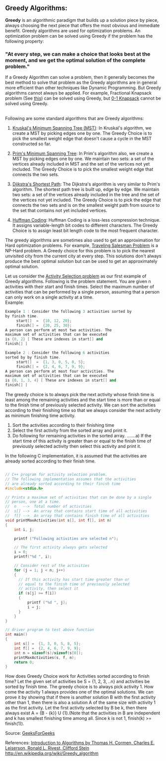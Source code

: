 ## Greedy Algorithms:
__Greedy__ is an algorithmic paradigm that builds up a solution piece by piece, always choosing the next piece that offers the most obvious and immediate benefit. Greedy algorithms are used for optimization problems. An optimization problem can be solved using Greedy if the problem has the following property: <br/>
### "At every step, we can make a choice that looks best at the moment, and we get the optimal solution of the complete problem."
If a Greedy Algorithm can solve a problem, then it generally becomes the best method to solve that problem as the Greedy algorithms are in general more efficient than other techniques like Dynamic Programming. But Greedy algorithms cannot always be applied. For example, Fractional Knapsack problem (See [this](http://www.cs.binghamton.edu/~dima/cs333/knapsack.ppt)) can be solved using Greedy, but [0-1 Knapsack](https://www.geeksforgeeks.org/0-1-knapsack-problem-dp-10/) cannot be solved using Greedy.

<br/>
Following are some standard algorithms that are Greedy algorithms:

1) [Kruskal's Minimum Spanning Tree (MST)](https://www.geeksforgeeks.org/greedy-algorithms-set-2-kruskals-minimum-spanning-tree-mst/): In Kruskal's algorithm, we create a MST by picking edges one by one. The Greedy Choice is to pick the smallest weight edge that doesn't cause a cycle in the MST constructed so far.

2) [Prim's Minimum Spanning Tree](https://www.geeksforgeeks.org/prims-algorithm-using-priority_queue-stl/): In Prim's algorithm also, we create a MST by picking edges one by one. We maintain two sets: a set of the vertices already included in MST and the set of the vertices not yet included. The Greedy Choice is to pick the smallest weight edge that connects the two sets.

3) [Dijkstra's Shortest Path](https://www.geeksforgeeks.org/greedy-algorithms-set-6-dijkstras-shortest-path-algorithm/): The Dijkstra's algorithm is very similar to Prim's algorithm. The shortest path tree is built up, edge by edge. We maintain two sets: a set of the vertices already included in the tree and the set of the vertices not yet included. The Greedy Choice is to pick the edge that connects the two sets and is on the smallest weight path from source to the set that contains not yet included vertices.

4) [Huffman Coding](https://www.geeksforgeeks.org/greedy-algorithms-set-3-huffman-coding/): Huffman Coding is a loss-less compression technique. It assigns variable-length bit codes to different characters. The Greedy Choice is to assign least bit length code to the most frequent character.

The greedy algorithms are sometimes also used to get an approximation for Hard optimization problems. For example, [Traveling Salesman Problem](https://www.geeksforgeeks.org/travelling-salesman-problem-set-1/) is a NP-Hard problem. A Greedy choice for this problem is to pick the nearest unvisited city from the current city at every step. This solutions don't always produce the best optimal solution but can be used to get an approximately optimal solution.

Let us consider the [Activity Selection problem](http://en.wikipedia.org/wiki/Activity_selection_problem) as our first example of Greedy algorithms. Following is the problem statement.
You are given n activities with their start and finish times. Select the maximum number of activities that can be performed by a single person, assuming that a person can only work on a single activity at a time. <br/>
Example:

```cpp
Example 1 : Consider the following 3 activities sorted by
by finish time.
     start[]  =  {10, 12, 20};
     finish[] =  {20, 25, 30};
A person can perform at most two activities. The 
maximum set of activities that can be executed 
is {0, 2} [ These are indexes in start[] and 
finish[] ]

Example 2 : Consider the following 6 activities 
sorted by by finish time.
     start[]  =  {1, 3, 0, 5, 8, 5};
     finish[] =  {2, 4, 6, 7, 9, 9};
A person can perform at most four activities. The 
maximum set of activities that can be executed 
is {0, 1, 3, 4} [ These are indexes in start[] and 
finish[] ]

```

The greedy choice is to always pick the next activity whose finish time is least among the remaining activities and the start time is more than or equal to the finish time of previously selected activity. We can sort the activities according to their finishing time so that we always consider the next activity as minimum finishing time activity.

1) Sort the activities according to their finishing time
2) Select the first activity from the sorted array and print it.
3) Do following for remaining activities in the sorted array.
.......a) If the start time of this activity is greater than or equal to the finish time of previously selected activity then select this activity and print it.

In the following C implementation, it is assumed that the activities are already sorted according to their finish time.

```cpp

// C++ program for activity selection problem.
// The following implementation assumes that the activities
// are already sorted according to their finish time
#include<stdio.h>

// Prints a maximum set of activities that can be done by a single
// person, one at a time.
//  n   -->  Total number of activities
//  s[] -->  An array that contains start time of all activities
//  f[] -->  An array that contains finish time of all activities
void printMaxActivities(int s[], int f[], int n)
{
    int i, j;

    printf ("Following activities are selected n");

    // The first activity always gets selected
    i = 0;
    printf("%d ", i);

    // Consider rest of the activities
    for (j = 1; j < n; j++)
    {
      // If this activity has start time greater than or
      // equal to the finish time of previously selected
      // activity, then select it
      if (s[j] >= f[i])
      {
          printf ("%d ", j);
          i = j;
      }
    }
}

// driver program to test above function
int main()
{
    int s[] =  {1, 3, 0, 5, 8, 5};
    int f[] =  {2, 4, 6, 7, 9, 9};
    int n = sizeof(s)/sizeof(s[0]);
    printMaxActivities(s, f, n);
    return 0;
}
```
How does Greedy Choice work for Activities sorted according to finish time? Let the given set of activities be S = {1, 2, 3, ..n} and activities be sorted by finish time. The greedy choice is to always pick activity 1. How come the activity 1 always provides one of the optimal solutions. We can prove it by showing that if there is another solution B with the first activity other than 1, then there is also a solution A of the same size with activity 1 as the first activity. Let the first activity selected by B be k, then there always exist A = {B - {k}} U {1}.(Note that the activities in B are independent and k has smallest finishing time among all. Since k is not 1, finish(k) >= finish(1)).


Source: [GeeksForGeeks](https://practice.geeksforgeeks.org/editorial.php?pid=701362&track=SPC-Greedy&batchId=135)

References: [Introduction to Algorithms by Thomas H. Cormen, Charles E. Leiserson, Ronald L. Rivest, Clifford Stein](http://mitpress.mit.edu/algorithms/) http://en.wikipedia.org/wiki/Greedy_algorithm

